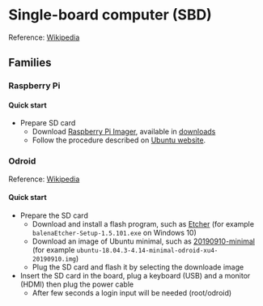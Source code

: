 # Single-board computer (SBD)

Reference: [Wikipedia](https://en.wikipedia.org/wiki/Single-board_computer)

## Families

### Raspberry Pi

#### Quick start

- Prepare SD card
  - Download [Raspberry Pi Imager](https://www.raspberrypi.org/blog/raspberry-pi-imager-imaging-utility/), available in [downloads](https://www.raspberrypi.org/downloads/)
  - Follow the procedure described on [Ubuntu website](https://ubuntu.com/tutorials/how-to-install-ubuntu-core-on-raspberry-pi#1-overview).

### Odroid

Reference: [Wikipedia](https://en.wikipedia.org/wiki/ODROID)

#### Quick start

- Prepare the SD card
  - Download and install a flash program, such as [Etcher](https://www.balena.io/etcher/) (for example `balenaEtcher-Setup-1.5.101.exe` on Windows 10)
  - Download an image of Ubuntu minimal, such as [20190910-minimal](https://wiki.odroid.com/odroid-xu4/os_images/linux/ubuntu_4.14/20190910-minimal) (for example `ubuntu-18.04.3-4.14-minimal-odroid-xu4-20190910.img`)
  - Plug the SD card and flash it by selecting the downloade image
- Insert the SD card in the board, plug a keyboard (USB) and a monitor (HDMI) then plug the power cable
  - After few seconds a login input will be needed (root/odroid)
